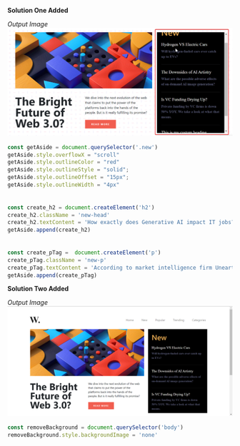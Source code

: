 **Solution One Added**

_Output Image_
![Image](./ass8.1-after.png)

```javascript
const getAside = document.querySelector('.new')
getAside.style.overflowX = "scroll"
getAside.style.outlineColor = "red"
getAside.style.outlineStyle = "solid";
getAside.style.outlineOffset = "15px";
getAside.style.outlineWidth = "4px"


const create_h2 = document.createElement('h2')
create_h2.className = 'new-head'
create_h2.textContent = 'How exactly does Generative AI impact IT jobs?'
getAside.append(create_h2)


const create_pTag =  document.createElement('p')
create_pTag.className = 'new-p'
create_pTag.textContent = 'According to market intelligence firm Unearth Insight’s study, India’s $245-billion IT services industry employs around 300,000 people in sales and support functions. ​​Out of this, around 50,000 to 60,000 employees’ work will get impacted over the next three to five years.'
getAside.append(create_pTag)
```


**Solution Two Added**

_Output Image_
![Image](./ass8.2-after.png)
```javascript
const removeBackground = document.querySelector('body')
removeBackground.style.backgroundImage = 'none'
```